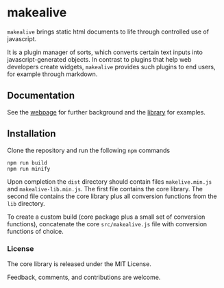 # makealive

`makealive` brings static html documents to life through controlled use of javascript.

It is a plugin manager of sorts, which converts certain text inputs into 
javascript-generated objects. In contrast to plugins that help web developers
create widgets, `makealive` provides such plugins to end users, for example through markdown.


## Documentation

See the [webpage](https://tkonopka.github.io/makealive) for further background and 
the [library](https://tkonopka.github.io/makealive) for examples.


## Installation

Clone the repository and run the following `npm` commands

```
npm run build
npm run minify
```

Upon completion the `dist` directory should contain files `makelive.min.js` and 
`makealive-lib.min.js`. The first file contains the core library. The second file 
contains the core library plus all conversion functions from the `lib` directory. 

To create a custom build (core package plus a small set of conversion functions),
concatenate the core `src/makealive.js` file with conversion functions of choice.



### License

The core library is released under the MIT License.

Feedback, comments, and contributions are welcome.
